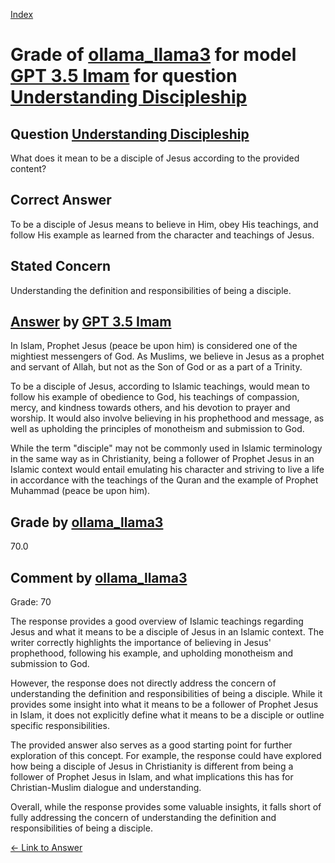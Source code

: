 
[Index](../../../../index.md)
# Grade of [ollama_llama3](../../../grading_models/ollama_llama3.md) for model [GPT 3.5 Imam](../../../answering_models/GPT_3.5_Imam.md) for question [Understanding Discipleship](../../../questions/Understanding_Discipleship.md)

## Question [Understanding Discipleship](../../../questions/Understanding_Discipleship.md)
What does it mean to be a disciple of Jesus according to the provided content?

## Correct Answer
To be a disciple of Jesus means to believe in Him, obey His teachings, and follow His example as learned from the character and teachings of Jesus.

## Stated Concern
Understanding the definition and responsibilities of being a disciple.

## [Answer](../Understanding_Discipleship.md) by [GPT 3.5 Imam](../../../answering_models/GPT_3.5_Imam.md)
In Islam, Prophet Jesus (peace be upon him) is considered one of the mightiest messengers of God. As Muslims, we believe in Jesus as a prophet and servant of Allah, but not as the Son of God or as a part of a Trinity. 

To be a disciple of Jesus, according to Islamic teachings, would mean to follow his example of obedience to God, his teachings of compassion, mercy, and kindness towards others, and his devotion to prayer and worship. It would also involve believing in his prophethood and message, as well as upholding the principles of monotheism and submission to God.

While the term "disciple" may not be commonly used in Islamic terminology in the same way as in Christianity, being a follower of Prophet Jesus in an Islamic context would entail emulating his character and striving to live a life in accordance with the teachings of the Quran and the example of Prophet Muhammad (peace be upon him).

## Grade by [ollama_llama3](../../../grading_models/ollama_llama3.md)
70.0

## Comment by [ollama_llama3](../../../grading_models/ollama_llama3.md)
Grade: 70

The response provides a good overview of Islamic teachings regarding Jesus and what it means to be a disciple of Jesus in an Islamic context. The writer correctly highlights the importance of believing in Jesus' prophethood, following his example, and upholding monotheism and submission to God.

However, the response does not directly address the concern of understanding the definition and responsibilities of being a disciple. While it provides some insight into what it means to be a follower of Prophet Jesus in Islam, it does not explicitly define what it means to be a disciple or outline specific responsibilities.

The provided answer also serves as a good starting point for further exploration of this concept. For example, the response could have explored how being a disciple of Jesus in Christianity is different from being a follower of Prophet Jesus in Islam, and what implications this has for Christian-Muslim dialogue and understanding.

Overall, while the response provides some valuable insights, it falls short of fully addressing the concern of understanding the definition and responsibilities of being a disciple.

[&lt;- Link to Answer](../Understanding_Discipleship.md)
